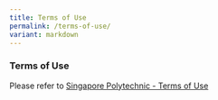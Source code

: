 ```yaml
---
title: Terms of Use
permalink: /terms-of-use/
variant: markdown
---
```

### **Terms of Use**

Please refer to <a href="https://www.sp.edu.sg/sp/terms-of-use" target="_blank">Singapore Polytechnic - Terms of Use</a>